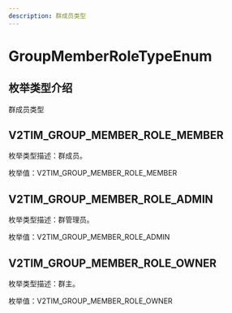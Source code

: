 ```yaml
---
description: 群成员类型
---
```


# GroupMemberRoleTypeEnum

## 枚举类型介绍

群成员类型

## V2TIM\_GROUP\_MEMBER\_ROLE\_MEMBER

枚举类型描述：群成员。

枚举值：V2TIM\_GROUP\_MEMBER\_ROLE\_MEMBER

## V2TIM\_GROUP\_MEMBER\_ROLE\_ADMIN

枚举类型描述：群管理员。

枚举值：V2TIM\_GROUP\_MEMBER\_ROLE\_ADMIN

## V2TIM\_GROUP\_MEMBER\_ROLE\_OWNER

枚举类型描述：群主。

枚举值：V2TIM\_GROUP\_MEMBER\_ROLE\_OWNER
